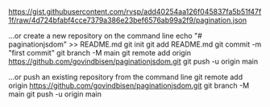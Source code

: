 https://gist.githubusercontent.com/rvsp/add40254aa126f045837fa5b51f47f1f/raw/4d724bfabf4cce7379a386e23bef6576ab99a2f9/pagination.json

…or create a new repository on the command line
echo "# paginationjsdom" >> README.md
git init
git add README.md
git commit -m "first commit"
git branch -M main
git remote add origin https://github.com/govindbisen/paginationjsdom.git
git push -u origin main


…or push an existing repository from the command line
git remote add origin https://github.com/govindbisen/paginationjsdom.git
git branch -M main
git push -u origin main